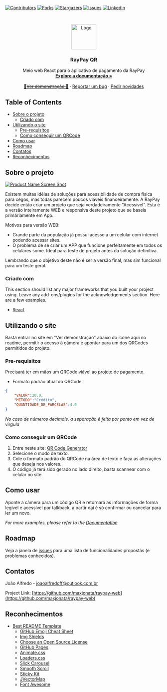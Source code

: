 <!--
Porpadronização, o template para esse Readme foi retirado do link abaixo, e os comentários do proprietário serão mantidos para guiar futuras mudanças dos participantes do projeto.
https://github.com/othneildrew/Best-README-Template/blob/master/README.md
-->





<!-- PROJECT SHIELDS -->
<!--
*** I'm using markdown "reference style" links for readability.
*** Reference links are enclosed in brackets [ ] instead of parentheses ( ).
*** See the bottom of this document for the declaration of the reference variables
*** for contributors-url, forks-url, etc. This is an optional, concise syntax you may use.
*** https://www.markdownguide.org/basic-syntax/#reference-style-links
-->
[![Contributors][contributors-shield]][contributors-url]
[![Forks][forks-shield]][forks-url]
[![Stargazers][stars-shield]][stars-url]
[![Issues][issues-shield]][issues-url]
[![LinkedIn][linkedin-shield]][linkedin-url]



<!-- PROJECT LOGO -->
<br />
<p align="center">
  <a href="https://github.com/othneildrew/Best-README-Template">
    <img src="images/logo.png" alt="Logo" width="80" height="80">
  </a>

  <h3 align="center">RayPay QR</h3>

  <p align="center">
    Meio web React para o aplicativo de pagamento da RayPay
    <br />
    <a href="https://github.com/maxjonata/raypay-web"><strong>Explore a documentação »</strong></a>
    <br />
    <br />
    <a href="https://github.com/maxjonata/raypay-web">🚧<strike>Ver demonstração.</strike>🚧</a>
    ·
    <a href="https://github.com/maxjonata/raypay-web">Reportar um bug</a>
    ·
    <a href="https://github.com/maxjonata/raypay-web">Pedir novidades</a>
  </p>
</p>



<!-- TABLE OF CONTENTS -->
## Table of Contents

* [Sobre o projeto](#sobre-o-projeto)
  * [Criado com](#criado-com)
* [Utilizando o site](#utilizando-o-site)
  * [Pre-requisitos](#pre-requisitos)
  * [Como conseguir um QRCode](#como-conseguir-um-qrcode)
* [Como usar](#como-usar)
* [Roadmap](#roadmap)
* [Contatos](#contatos)
* [Reconhecimentos](#reconhecimentos)



<!-- ABOUT THE PROJECT -->
## Sobre o projeto

[![Product Name Screen Shot][product-screenshot]](https://example.com)

Existem muitas idéias de soluções para acessibilidade de compra física para cegos, mas todas parecem poucos viáveis financeiramente. A RayPay decide então criar um projeto que seja verdadeiramente "Acessível". Esta é a versão inteiramente WEB e responsiva deste projeto que se baseia primáriamente em App.

Motivos para versão WEB:
* Grande parte da população já possui acesso a um celular com internet podendo acessar sites.
* O problema de se criar um APP que funcione perfeitamente em todos os celulares some. Ideal para teste de projeto antes da solução definitiva.

Lembrando que o objetivo deste não é ser a versão final, mas sim funcional para um teste geral.

### Criado com
This section should list any major frameworks that you built your project using. Leave any add-ons/plugins for the acknowledgements section. Here are a few examples.

* [React](https://pt-br.reactjs.org)



<!-- GETTING STARTED -->
## Utilizando o site

Basta entrar no site em "Ver demonstração" abaixo do ícone aqui no readme, permitir o acesso à câmera e apontar para um dos QRCodes permitidos do projeto.

### Pre-requisitos

Precisará ter em mãos um QRCode viável ao projeto de pagamento.
* Formato padrão atual do QRCode
```json
{
    "VALOR":20.0,
    "METODO":"Crédito",
    "QUANTIDADE_DE_PARCELAS":4.0
}
```
_No caso de números decimais, a separação é feita por ponto em vez de vírgula_

### Como conseguir um QRCode

1. Entre neste site: [QR Code Generator](https://br.qr-code-generator.com)
2. Selecione o modo de texto.
3. Cole o formato padrão do QRCode na área de texto e faça as alterações que deseja nos valores.
4. O código já terá sido gerado no lado direito, basta scannear com o celular no site.



<!-- USAGE EXAMPLES -->
## Como usar

Aponte a câmera para um código QR e retornará as informações de forma legível e acessível por talkback, a partir daí é só confirmar ou cancelar para ler um novo.

_For more examples, please refer to the [Documentation](https://example.com)_



<!-- ROADMAP -->
## Roadmap

Veja a janela de [issues](https://github.com/maxjonata/raypay-web/issues) para uma lista de funcionalidades propostas (e problemas conhecidos).

<!-- CONTACT -->
## Contatos

João Alfredo - joaoalfredoff@outlook.com.br

Project Link: [https://github.com/maxjonata/raypay-web](https://github.com/maxjonata/raypay-web)



<!-- ACKNOWLEDGEMENTS -->
## Reconhecimentos
* [Best README Template](https://github.com/othneildrew/Best-README-Template)
    * [GitHub Emoji Cheat Sheet](https://www.webpagefx.com/tools/emoji-cheat-sheet)
    * [Img Shields](https://shields.io)
    * [Choose an Open Source License](https://choosealicense.com)
    * [GitHub Pages](https://pages.github.com)
    * [Animate.css](https://daneden.github.io/animate.css)
    * [Loaders.css](https://connoratherton.com/loaders)
    * [Slick Carousel](https://kenwheeler.github.io/slick)
    * [Smooth Scroll](https://github.com/cferdinandi/smooth-scroll)
    * [Sticky Kit](http://leafo.net/sticky-kit)
    * [JVectorMap](http://jvectormap.com)
    * [Font Awesome](https://fontawesome.com)





<!-- MARKDOWN LINKS & IMAGES -->
<!-- https://www.markdownguide.org/basic-syntax/#reference-style-links -->
[contributors-shield]: https://img.shields.io/github/contributors/othneildrew/Best-README-Template.svg?style=flat-square
[contributors-url]: https://github.com/othneildrew/Best-README-Template/graphs/contributors
[forks-shield]: https://img.shields.io/github/forks/othneildrew/Best-README-Template.svg?style=flat-square
[forks-url]: https://github.com/othneildrew/Best-README-Template/network/members
[stars-shield]: https://img.shields.io/github/stars/othneildrew/Best-README-Template.svg?style=flat-square
[stars-url]: https://github.com/othneildrew/Best-README-Template/stargazers
[issues-shield]: https://img.shields.io/github/issues/othneildrew/Best-README-Template.svg?style=flat-square
[issues-url]: https://github.com/othneildrew/Best-README-Template/issues
[license-shield]: https://img.shields.io/github/license/othneildrew/Best-README-Template.svg?style=flat-square
[license-url]: https://github.com/othneildrew/Best-README-Template/blob/master/LICENSE.txt
[linkedin-shield]: https://img.shields.io/badge/-LinkedIn-black.svg?style=flat-square&logo=linkedin&colorB=555
[linkedin-url]: https://linkedin.com/in/othneildrew
[product-screenshot]: images/screenshot.png
